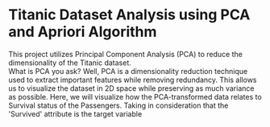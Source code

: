 # Titanic Dataset Analysis using PCA and Apriori Algorithm
This project utilizes Principal Component Analysis (PCA) to reduce the dimensionality of the Titanic dataset. <br/>
What is PCA you ask? Well, PCA is a dimensionality reduction technique used to extract important features while removing redundancy. This allows us to visualize the dataset in 2D space while preserving as much variance as possible.
Here, we will visualize how the PCA-transformed data relates to Survival status of the Passengers. Taking in consideration that the 'Survived' attribute is the target variable
